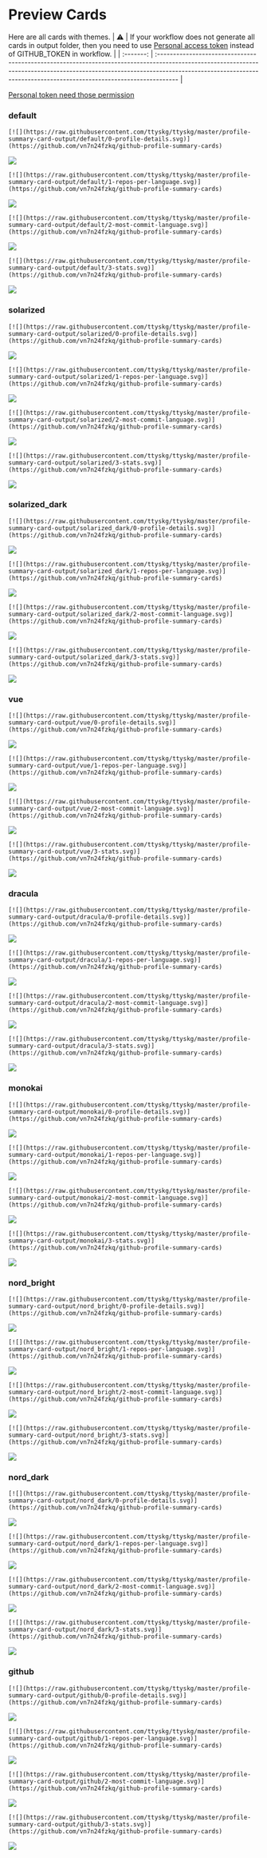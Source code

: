 
# Preview Cards

Here are all cards with themes.
| :warning: | If your workflow does not generate all cards in output folder, then you need to use [Personal access token](https://docs.github.com/en/actions/configuring-and-managing-workflows/creating-and-storing-encrypted-secrets) instead of GITHUB_TOKEN in workflow. |
| :-------: | :------------------------------------------------------------------------------------------------------------------------------------------------------------------------------------------------------------------------------------------------ |

[Personal token need those permission](https://github.com/vn7n24fzkq/github-profile-summary-cards/wiki/Personal-access-token-permissions)


### default


```
[![](https://raw.githubusercontent.com/ttyskg/ttyskg/master/profile-summary-card-output/default/0-profile-details.svg)](https://github.com/vn7n24fzkq/github-profile-summary-cards)
```
![](https://raw.githubusercontent.com/ttyskg/ttyskg/master/profile-summary-card-output/default/0-profile-details.svg)


```
[![](https://raw.githubusercontent.com/ttyskg/ttyskg/master/profile-summary-card-output/default/1-repos-per-language.svg)](https://github.com/vn7n24fzkq/github-profile-summary-cards)
```
![](https://raw.githubusercontent.com/ttyskg/ttyskg/master/profile-summary-card-output/default/1-repos-per-language.svg)


```
[![](https://raw.githubusercontent.com/ttyskg/ttyskg/master/profile-summary-card-output/default/2-most-commit-language.svg)](https://github.com/vn7n24fzkq/github-profile-summary-cards)
```
![](https://raw.githubusercontent.com/ttyskg/ttyskg/master/profile-summary-card-output/default/2-most-commit-language.svg)


```
[![](https://raw.githubusercontent.com/ttyskg/ttyskg/master/profile-summary-card-output/default/3-stats.svg)](https://github.com/vn7n24fzkq/github-profile-summary-cards)
```
![](https://raw.githubusercontent.com/ttyskg/ttyskg/master/profile-summary-card-output/default/3-stats.svg)


### solarized


```
[![](https://raw.githubusercontent.com/ttyskg/ttyskg/master/profile-summary-card-output/solarized/0-profile-details.svg)](https://github.com/vn7n24fzkq/github-profile-summary-cards)
```
![](https://raw.githubusercontent.com/ttyskg/ttyskg/master/profile-summary-card-output/solarized/0-profile-details.svg)


```
[![](https://raw.githubusercontent.com/ttyskg/ttyskg/master/profile-summary-card-output/solarized/1-repos-per-language.svg)](https://github.com/vn7n24fzkq/github-profile-summary-cards)
```
![](https://raw.githubusercontent.com/ttyskg/ttyskg/master/profile-summary-card-output/solarized/1-repos-per-language.svg)


```
[![](https://raw.githubusercontent.com/ttyskg/ttyskg/master/profile-summary-card-output/solarized/2-most-commit-language.svg)](https://github.com/vn7n24fzkq/github-profile-summary-cards)
```
![](https://raw.githubusercontent.com/ttyskg/ttyskg/master/profile-summary-card-output/solarized/2-most-commit-language.svg)


```
[![](https://raw.githubusercontent.com/ttyskg/ttyskg/master/profile-summary-card-output/solarized/3-stats.svg)](https://github.com/vn7n24fzkq/github-profile-summary-cards)
```
![](https://raw.githubusercontent.com/ttyskg/ttyskg/master/profile-summary-card-output/solarized/3-stats.svg)


### solarized_dark


```
[![](https://raw.githubusercontent.com/ttyskg/ttyskg/master/profile-summary-card-output/solarized_dark/0-profile-details.svg)](https://github.com/vn7n24fzkq/github-profile-summary-cards)
```
![](https://raw.githubusercontent.com/ttyskg/ttyskg/master/profile-summary-card-output/solarized_dark/0-profile-details.svg)


```
[![](https://raw.githubusercontent.com/ttyskg/ttyskg/master/profile-summary-card-output/solarized_dark/1-repos-per-language.svg)](https://github.com/vn7n24fzkq/github-profile-summary-cards)
```
![](https://raw.githubusercontent.com/ttyskg/ttyskg/master/profile-summary-card-output/solarized_dark/1-repos-per-language.svg)


```
[![](https://raw.githubusercontent.com/ttyskg/ttyskg/master/profile-summary-card-output/solarized_dark/2-most-commit-language.svg)](https://github.com/vn7n24fzkq/github-profile-summary-cards)
```
![](https://raw.githubusercontent.com/ttyskg/ttyskg/master/profile-summary-card-output/solarized_dark/2-most-commit-language.svg)


```
[![](https://raw.githubusercontent.com/ttyskg/ttyskg/master/profile-summary-card-output/solarized_dark/3-stats.svg)](https://github.com/vn7n24fzkq/github-profile-summary-cards)
```
![](https://raw.githubusercontent.com/ttyskg/ttyskg/master/profile-summary-card-output/solarized_dark/3-stats.svg)


### vue


```
[![](https://raw.githubusercontent.com/ttyskg/ttyskg/master/profile-summary-card-output/vue/0-profile-details.svg)](https://github.com/vn7n24fzkq/github-profile-summary-cards)
```
![](https://raw.githubusercontent.com/ttyskg/ttyskg/master/profile-summary-card-output/vue/0-profile-details.svg)


```
[![](https://raw.githubusercontent.com/ttyskg/ttyskg/master/profile-summary-card-output/vue/1-repos-per-language.svg)](https://github.com/vn7n24fzkq/github-profile-summary-cards)
```
![](https://raw.githubusercontent.com/ttyskg/ttyskg/master/profile-summary-card-output/vue/1-repos-per-language.svg)


```
[![](https://raw.githubusercontent.com/ttyskg/ttyskg/master/profile-summary-card-output/vue/2-most-commit-language.svg)](https://github.com/vn7n24fzkq/github-profile-summary-cards)
```
![](https://raw.githubusercontent.com/ttyskg/ttyskg/master/profile-summary-card-output/vue/2-most-commit-language.svg)


```
[![](https://raw.githubusercontent.com/ttyskg/ttyskg/master/profile-summary-card-output/vue/3-stats.svg)](https://github.com/vn7n24fzkq/github-profile-summary-cards)
```
![](https://raw.githubusercontent.com/ttyskg/ttyskg/master/profile-summary-card-output/vue/3-stats.svg)


### dracula


```
[![](https://raw.githubusercontent.com/ttyskg/ttyskg/master/profile-summary-card-output/dracula/0-profile-details.svg)](https://github.com/vn7n24fzkq/github-profile-summary-cards)
```
![](https://raw.githubusercontent.com/ttyskg/ttyskg/master/profile-summary-card-output/dracula/0-profile-details.svg)


```
[![](https://raw.githubusercontent.com/ttyskg/ttyskg/master/profile-summary-card-output/dracula/1-repos-per-language.svg)](https://github.com/vn7n24fzkq/github-profile-summary-cards)
```
![](https://raw.githubusercontent.com/ttyskg/ttyskg/master/profile-summary-card-output/dracula/1-repos-per-language.svg)


```
[![](https://raw.githubusercontent.com/ttyskg/ttyskg/master/profile-summary-card-output/dracula/2-most-commit-language.svg)](https://github.com/vn7n24fzkq/github-profile-summary-cards)
```
![](https://raw.githubusercontent.com/ttyskg/ttyskg/master/profile-summary-card-output/dracula/2-most-commit-language.svg)


```
[![](https://raw.githubusercontent.com/ttyskg/ttyskg/master/profile-summary-card-output/dracula/3-stats.svg)](https://github.com/vn7n24fzkq/github-profile-summary-cards)
```
![](https://raw.githubusercontent.com/ttyskg/ttyskg/master/profile-summary-card-output/dracula/3-stats.svg)


### monokai


```
[![](https://raw.githubusercontent.com/ttyskg/ttyskg/master/profile-summary-card-output/monokai/0-profile-details.svg)](https://github.com/vn7n24fzkq/github-profile-summary-cards)
```
![](https://raw.githubusercontent.com/ttyskg/ttyskg/master/profile-summary-card-output/monokai/0-profile-details.svg)


```
[![](https://raw.githubusercontent.com/ttyskg/ttyskg/master/profile-summary-card-output/monokai/1-repos-per-language.svg)](https://github.com/vn7n24fzkq/github-profile-summary-cards)
```
![](https://raw.githubusercontent.com/ttyskg/ttyskg/master/profile-summary-card-output/monokai/1-repos-per-language.svg)


```
[![](https://raw.githubusercontent.com/ttyskg/ttyskg/master/profile-summary-card-output/monokai/2-most-commit-language.svg)](https://github.com/vn7n24fzkq/github-profile-summary-cards)
```
![](https://raw.githubusercontent.com/ttyskg/ttyskg/master/profile-summary-card-output/monokai/2-most-commit-language.svg)


```
[![](https://raw.githubusercontent.com/ttyskg/ttyskg/master/profile-summary-card-output/monokai/3-stats.svg)](https://github.com/vn7n24fzkq/github-profile-summary-cards)
```
![](https://raw.githubusercontent.com/ttyskg/ttyskg/master/profile-summary-card-output/monokai/3-stats.svg)


### nord_bright


```
[![](https://raw.githubusercontent.com/ttyskg/ttyskg/master/profile-summary-card-output/nord_bright/0-profile-details.svg)](https://github.com/vn7n24fzkq/github-profile-summary-cards)
```
![](https://raw.githubusercontent.com/ttyskg/ttyskg/master/profile-summary-card-output/nord_bright/0-profile-details.svg)


```
[![](https://raw.githubusercontent.com/ttyskg/ttyskg/master/profile-summary-card-output/nord_bright/1-repos-per-language.svg)](https://github.com/vn7n24fzkq/github-profile-summary-cards)
```
![](https://raw.githubusercontent.com/ttyskg/ttyskg/master/profile-summary-card-output/nord_bright/1-repos-per-language.svg)


```
[![](https://raw.githubusercontent.com/ttyskg/ttyskg/master/profile-summary-card-output/nord_bright/2-most-commit-language.svg)](https://github.com/vn7n24fzkq/github-profile-summary-cards)
```
![](https://raw.githubusercontent.com/ttyskg/ttyskg/master/profile-summary-card-output/nord_bright/2-most-commit-language.svg)


```
[![](https://raw.githubusercontent.com/ttyskg/ttyskg/master/profile-summary-card-output/nord_bright/3-stats.svg)](https://github.com/vn7n24fzkq/github-profile-summary-cards)
```
![](https://raw.githubusercontent.com/ttyskg/ttyskg/master/profile-summary-card-output/nord_bright/3-stats.svg)


### nord_dark


```
[![](https://raw.githubusercontent.com/ttyskg/ttyskg/master/profile-summary-card-output/nord_dark/0-profile-details.svg)](https://github.com/vn7n24fzkq/github-profile-summary-cards)
```
![](https://raw.githubusercontent.com/ttyskg/ttyskg/master/profile-summary-card-output/nord_dark/0-profile-details.svg)


```
[![](https://raw.githubusercontent.com/ttyskg/ttyskg/master/profile-summary-card-output/nord_dark/1-repos-per-language.svg)](https://github.com/vn7n24fzkq/github-profile-summary-cards)
```
![](https://raw.githubusercontent.com/ttyskg/ttyskg/master/profile-summary-card-output/nord_dark/1-repos-per-language.svg)


```
[![](https://raw.githubusercontent.com/ttyskg/ttyskg/master/profile-summary-card-output/nord_dark/2-most-commit-language.svg)](https://github.com/vn7n24fzkq/github-profile-summary-cards)
```
![](https://raw.githubusercontent.com/ttyskg/ttyskg/master/profile-summary-card-output/nord_dark/2-most-commit-language.svg)


```
[![](https://raw.githubusercontent.com/ttyskg/ttyskg/master/profile-summary-card-output/nord_dark/3-stats.svg)](https://github.com/vn7n24fzkq/github-profile-summary-cards)
```
![](https://raw.githubusercontent.com/ttyskg/ttyskg/master/profile-summary-card-output/nord_dark/3-stats.svg)


### github


```
[![](https://raw.githubusercontent.com/ttyskg/ttyskg/master/profile-summary-card-output/github/0-profile-details.svg)](https://github.com/vn7n24fzkq/github-profile-summary-cards)
```
![](https://raw.githubusercontent.com/ttyskg/ttyskg/master/profile-summary-card-output/github/0-profile-details.svg)


```
[![](https://raw.githubusercontent.com/ttyskg/ttyskg/master/profile-summary-card-output/github/1-repos-per-language.svg)](https://github.com/vn7n24fzkq/github-profile-summary-cards)
```
![](https://raw.githubusercontent.com/ttyskg/ttyskg/master/profile-summary-card-output/github/1-repos-per-language.svg)


```
[![](https://raw.githubusercontent.com/ttyskg/ttyskg/master/profile-summary-card-output/github/2-most-commit-language.svg)](https://github.com/vn7n24fzkq/github-profile-summary-cards)
```
![](https://raw.githubusercontent.com/ttyskg/ttyskg/master/profile-summary-card-output/github/2-most-commit-language.svg)


```
[![](https://raw.githubusercontent.com/ttyskg/ttyskg/master/profile-summary-card-output/github/3-stats.svg)](https://github.com/vn7n24fzkq/github-profile-summary-cards)
```
![](https://raw.githubusercontent.com/ttyskg/ttyskg/master/profile-summary-card-output/github/3-stats.svg)

